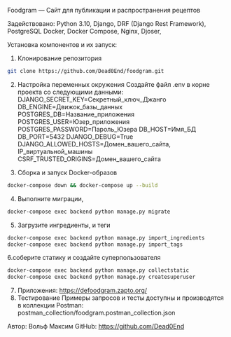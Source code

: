 Foodgram — Сайт для публикации и распространения рецептов

Задействовано:
Python 3.10,
Django,
DRF (Django Rest Framework),
PostgreSQL
Docker,
Docker Compose,
Nginx,
Djoser,

Установка компонентов и их запуск:

1. Клонирование репозитория
```bash
git clone https://github.com/Dead0End/foodgram.git
```

2. Настройка переменных окружения
Создайте файл .env в корне проекта со следующими данными:
DJANGO_SECRET_KEY=Секретный_ключ_Джанго
DB_ENGINE=Движок_базы_данных
POSTGRES_DB=Название_приложения
POSTGRES_USER=Юзер_приложения
POSTGRES_PASSWORD=Пароль_Юзера
DB_HOST=Имя_БД
DB_PORT=5432
DJANGO_DEBUG=True
DJANGO_ALLOWED_HOSTS=Домен_вашего_сайта, IP_виртуальной_машины
CSRF_TRUSTED_ORIGINS=Домен_вашего_сайта

3. Сборка и запуск Docker-образов
```bash
docker-compose down && docker-compose up --build
```

4. Выполните миграции,
```bash
docker-compose exec backend python manage.py migrate
```
5. Загрузите ингредиенты, и теги
```bash
docker-compose exec backend python manage.py import_ingredients
docker-compose exec backend python manage.py import_tags
```
6.соберите статику и создайте суперпользователя
```bash
docker-compose exec backend python manage.py collectstatic
docker-compose exec backend python manage.py createsuperuser
```
7. Приложения:
https://defoodgram.zapto.org/
8. Тестирование
Примеры запросов и тесты доступны и производятся в коллекции Postman: postman_collection/foodgram.postman_collection.json

Автор: Вольф Максим
GitHub: https://github.com/Dead0End